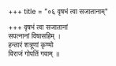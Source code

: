 +++
title = "०६ वृषभं त्वा सजातानाम्"

+++
वृषभं त्वा सजातानां  
सपत्नानां विषासहिम् ।  
हन्तारं शत्रूणां कृण्मो  
विराजं गोपतिं गवाम् ॥